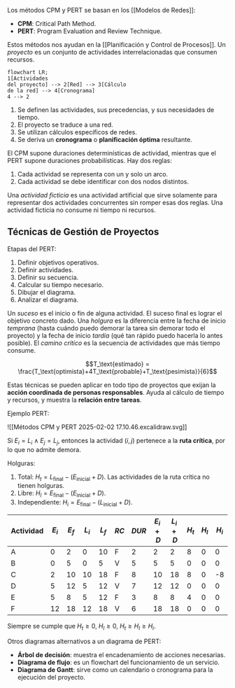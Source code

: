 Los métodos CPM y PERT se basan en los [[Modelos de Redes]]:

- **CPM**: Critical Path Method.
- **PERT**: Program Evaluation and Review Technique.

Estos métodos nos ayudan en la [[Planificación y Control de Procesos]]. Un _proyecto_ es un conjunto de actividades interrelacionadas que consumen recursos.

```mermaid
flowchart LR;
1[Actividades
del proyecto] --> 2[Red] --> 3[Cálculo
de la red] --> 4[Cronograma]
4 --> 2
```

1. Se definen las actividades, sus precedencias, y sus necesidades de tiempo.
2. El proyecto se traduce a una red.
3. Se utilizan cálculos específicos de redes.
4. Se deriva un **cronograma** o **planificación óptima** resultante.

El CPM supone duraciones determinísticas de actividad, mientras que el PERT supone duraciones probabilísticas. Hay dos reglas:

1. Cada actividad se representa con un y solo un arco.
2. Cada actividad se debe identificar con dos nodos distintos.

Una _actividad ficticia_ es una actividad artificial que sirve solamente para representar dos actividades concurrentes sin romper esas dos reglas. Una actividad ficticia no consume ni tiempo ni recursos.

## Técnicas de Gestión de Proyectos

Etapas del PERT:

1. Definir objetivos operativos.
2. Definir actividades.
3. Definir su secuencia.
4. Calcular su tiempo necesario.
5. Dibujar el diagrama.
6. Analizar el diagrama.

Un _suceso_ es el inicio o fin de alguna actividad. El suceso final es lograr el objetivo concreto dado. Una _holgura_ es la diferencia entre la fecha de inicio _temprana_ (hasta cuándo puedo demorar la tarea sin demorar todo el proyecto) y la fecha de inicio _tardía_ (qué tan rápido puedo hacerla lo antes posible). El _camino crítico_ es la secuencia de actividades que más tiempo consume.

$$T_\text{estimado} = \frac{T_\text{optimista}+4T_\text{probable}+T_\text{pesimista}}{6}$$

Estas técnicas se pueden aplicar en todo tipo de proyectos que exijan la **acción coordinada de personas responsables**. Ayuda al cálculo de tiempo y recursos, y muestra la **relación entre tareas**.

Ejemplo PERT:

![[Métodos CPM y PERT 2025-02-02 17.10.46.excalidraw.svg]]

Si $E_i = L_i \ \land \ E_j = L_j$, entonces la actividad $(i,j)$ pertenece a la **ruta crítica**, por lo que no admite demora.

Holguras:

1. Total: $H_t = L_\text{final} - (E_\text{inicial} + D)$. Las actividades de la ruta crítica no tienen holguras.
2. Libre: $H_l = E_\text{final} - (E_\text{inicial} + D)$.
3. Independiente: $H_i = E_\text{final} - (L_\text{inicial} + D)$.

| Actividad | $E_i$ | $E_f$ | $L_i$ | $L_f$ | $RC$ | $DUR$ | $E_i+D$ | $L_i+D$ | $H_t$ | $H_l$ | $H_i$ |
| --------- | ----- | ----- | ----- | ----- | ---- | ----- | ------- | ------- | ----- | ----- | ----- |
| A         | 0     | 2     | 0     | 10    | F    | 2     | 2       | 2       | 8     | 0     | 0     |
| B         | 0     | 5     | 0     | 5     | V    | 5     | 5       | 5       | 0     | 0     | 0     |
| C         | 2     | 10    | 10    | 18    | F    | 8     | 10      | 18      | 8     | 0     | -8    |
| D         | 5     | 12    | 5     | 12    | V    | 7     | 12      | 12      | 0     | 0     | 0     |
| E         | 5     | 8     | 5     | 12    | F    | 3     | 8       | 8       | 4     | 0     | 0     |
| F         | 12    | 18    | 12    | 18    | V    | 6     | 18      | 18      | 0     | 0     | 0     |

Siempre se cumple que $H_t \ge 0,\ H_l \ge 0, \ H_t \ge H_l \ge H_i$.

Otros diagramas alternativos a un diagrama de PERT:

- **Árbol de decisión**: muestra el encadenamiento de acciones necesarias.
- **Diagrama de flujo**: es un flowchart del funcionamiento de un servicio.
- **Diagrama de Gantt**: sirve como un calendario o cronograma para la ejecución del proyecto.
